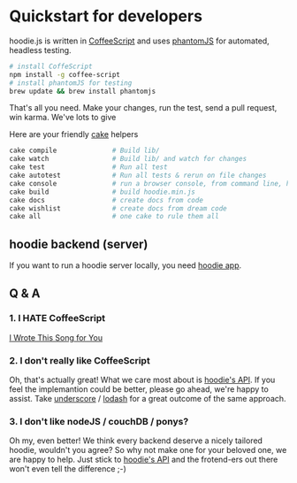 Quickstart for developers
=========================

hoodie.js is written in [CoffeeScript](http://coffeescript.org/) and uses [phantomJS](http://phantomjs.org/) for automated, headless testing.

```bash
# install CoffeScript
npm install -g coffee-script
# install phantomJS for testing
brew update && brew install phantomjs
```

That's all you need. Make your changes, run the test, send a pull request, win karma. We've lots to give

Here are your friendly [cake](http://coffeescript.org/documentation/docs/cake.html) helpers

```bash
cake compile              # Build lib/
cake watch                # Build lib/ and watch for changes
cake test                 # Run all test
cake autotest             # Run all tests & rerun on file changes
cake console              # run a browser console, from command line, hell yeah
cake build                # build hoodie.min.js
cake docs                 # create docs from code
cake wishlist             # create docs from dream code
cake all                  # one cake to rule them all
```


hoodie backend (server)
-----------------------

If you want to run a hoodie server locally, you need [hoodie app](https://github.com/hoodiehq/hoodie-app).


Q & A
-----

### 1. I HATE CoffeeScript  

[I Wrote This Song for You](http://youtu.be/yMs712oA_Lg)
   
### 2. I don't really like CoffeeScript
   
Oh, that's actually great! What we care most about is [hoodie's API](http://hoodiehq.github.com/hoodie.js).
If you feel the implemantion could be better, please go ahead, we're happy to assist. Take [underscore](http://underscorejs.org/) /
[lodash](http://lodash.com/) for a great outcome of the same approach.  
   
### 3. I don't like nodeJS / couchDB / ponys?
   
Oh my, even better! We think every backend deserve a nicely tailored hoodie, wouldn't you agree?
So why not make one for your beloved one, we are happy to help. Just stick to [hoodie's API](http://hoodiehq.github.com/hoodie.js)
and the frotend-ers out there won't even tell the difference ;-)  